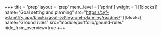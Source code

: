 +++
title = 'prep'
layout = 'prep'
menu_level = ['sprint']
weight = 1
[[blocks]]
name="Goal setting and planning"
src="https://cyf-pd.netlify.app/blocks/goal-setting-and-planning/readme/"
[[blocks]]
name="Ground rules"
src="module/portfolio/ground-rules"
hide_from_overview=true
+++
